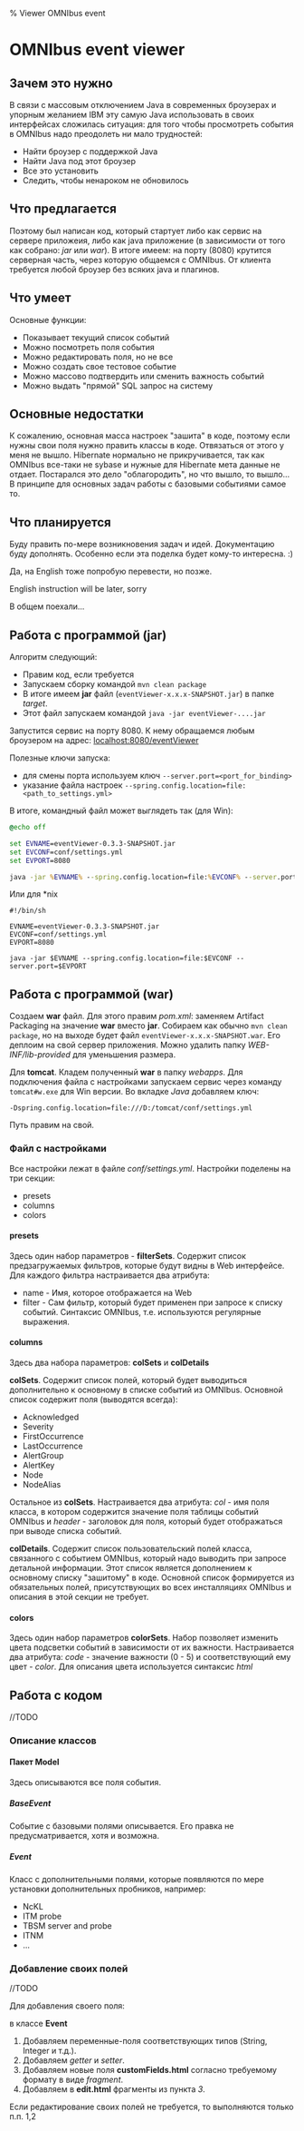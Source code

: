 % Viewer OMNIbus event

# OMNIbus event viewer

## Зачем это нужно

В связи с массовым отключением Java в современных броузерах и упорным
желанием IBM эту самую Java использовать в своих интерфейсах сложилась
ситуация: для того чтобы просмотреть события в OMNIbus надо преодолеть
ни мало трудностей:

- Найти броузер с поддержкой Java
- Найти Java под этот броузер
- Все это установить
- Следить, чтобы ненароком не обновилось

## Что предлагается

Поэтому был написан код, который стартует либо как сервис на сервере
приложеия, либо как java приложение (в зависимости от того как
собрано: *jar* или *war*). В итоге имеем: на порту (8080) крутится
серверная часть, через которую общаемся с OMNIbus. От клиента
требуется любой броузер без всяких java и плагинов.

## Что умеет

Основные функции:

- Показывает текущий список событий
- Можно посмотреть поля события
- Можно редактировать поля, но не все
- Можно создать свое тестовое событие
- Можно массово подтвердить или сменить важность событий
- Можно выдать "прямой" SQL запрос на систему 

## Основные недостатки

К сожалению, основная масса настроек "зашита" в коде, поэтому если
нужны свои поля нужно править классы в коде. Отвязаться от этого у
меня не вышло. Hibernate нормально не прикручивается, так как OMNIbus
все-таки не sybase и нужные для Hibernate мета данные не
отдает. Постарался это дело "облагородить", но что вышло, то
вышло... В принципе для основных задач работы с базовыми событиями
самое то.

## Что планируется

Буду править по-мере возникновения задач и идей. Документацию буду
дополнять. Особенно если эта поделка будет кому-то интересна. :)

Да, на English тоже попробую перевести, но позже.

English instruction will be later, sorry

В общем поехали...

## Работа с программой (jar)

Алгоритм следующий:

- Правим код, если требуется
- Запускаем сборку командой `mvn clean package`
- В итоге имеем **jar** файл (`eventViewer-x.x.x-SNAPSHOT.jar`) в папке *target*.
- Этот файл запускаем командой `java -jar eventViewer-....jar`

Запустится сервис на порту 8080. К нему обращаемся любым броузером на
адрес: [localhost:8080/eventViewer](http://localhost:8080/eventViewer)

Полезные ключи запуска:

- для смены порта используем ключ `--server.port=<port_for_binding>`
- указание файла настроек `--spring.config.location=file:<path_to_settings.yml>`

В итоге, командный файл может выглядеть так (для Win):

```cmd
@echo off

set EVNAME=eventViewer-0.3.3-SNAPSHOT.jar
set EVCONF=conf/settings.yml
set EVPORT=8080

java -jar %EVNAME% --spring.config.location=file:%EVCONF% --server.port=%EVPORT%

```

Или для *nix

```shell
#!/bin/sh

EVNAME=eventViewer-0.3.3-SNAPSHOT.jar
EVCONF=conf/settings.yml
EVPORT=8080

java -jar $EVNAME --spring.config.location=file:$EVCONF --server.port=$EVPORT

```


## Работа с программой (war)

Создаем **war** файл. Для этого правим *pom.xml*: заменяем Artifact
Packaging на значение **war** вместо **jar**. Собираем как обычно
`mvn clean package`, но на выходе будет файл
`eventViewer-x.x.x-SNAPSHOT.war`. Его деплоим на свой сервер
приложения. Можно удалить папку *WEB-INF/lib-provided* для уменьшения
размера.

Для **tomcat**. Кладем полученный **war** в папку *webapps*. Для
подключения файла с настройками запускаем сервис через команду
`tomcat#w.exe` для Win версии. Во вкладке *Java* добавляем ключ:

```
-Dspring.config.location=file:///D:/tomcat/conf/settings.yml
```

Путь правим на свой.

### Файл с настройками

Все настройки лежат в файле *conf/settings.yml*. Настройки поделены на
три секции:

- presets
- columns
- colors

#### presets

Здесь один набор параметров - **filterSets**. Содержит список
предзагружаемых фильтров, которые будут видны в Web интерфейсе. Для
каждого фильтра настраивается два атрибута:

- name - Имя, которое отображается на Web
- filter - Сам фильтр, который будет применен при запросе к списку
  событий. Синтаксис OMNIbus, т.е. используются регулярные выражения.

#### columns

Здесь два набора параметров: **colSets** и **colDetails**

**colSets**. Содержит список полей, который будет выводиться
дополнительно к основному в списке событий из OMNIbus. Основной список
содержит поля (выводятся всегда):

- Acknowledged
- Severity
- FirstOccurrence
- LastOccurrence
- AlertGroup
- AlertKey
- Node
- NodeAlias

Остальное из **colSets**. Настраивается два атрибута: *col* - имя поля
класса, в котором содержится значение поля таблицы событий OMNIbus и
*header* - заголовок для поля, который будет отображаться при выводе
списка событий.

**colDetails**. Содержит список пользовательский полей класса,
связанного с событием OMNIbus, который надо выводить при запросе
детальной информации. Этот список является дополнением к основному
списку "зашитому" в коде. Основной список формируется из обязательных
полей, присутствующих во всех инсталляциях OMNIbus и описания в этой
секции не требует.

#### colors

Здесь один набор параметров **colorSets**. Набор позволяет изменить
цвета подсветки событий в зависимости от их важности. Настраивается
два атрибута: *code* - значение важности (0 - 5) и соответствующий ему
цвет - *color*. Для описания цвета используется синтаксис *html*

## Работа с кодом

//TODO
### Описание классов

#### Пакет Model
Здесь описываются все поля события.
##### BaseEvent
Событие с базовыми полями описывается. Его правка не предусматривается, хотя и возможна.
##### Event
Класс с дополнительными полями, которые появляются по мере установки
дополнительных пробников, например:
* NcKL
* ITM probe
* TBSM server and probe
* ITNM
* ...

### Добавление своих полей

//TODO

Для добавления своего поля:

в классе **Event**

1. Добавляем переменные-поля соответствующих типов (String, Integer и т.д.).
2. Добавляем *getter* и *setter*.
3. Добавляем новые поля **customFields.html** согласно требуемому формату в виде *fragment*.
4. Добавляем в **edit.html** фрагменты из пункта *3*.

Если редактирование своих полей не требуется, то выполняются только п.п. 1,2
